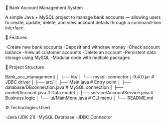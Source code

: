 🏦 Bank Account Management System

A simple Java + MySQL project to manage bank accounts — allowing users to create, update, delete, and view account details through a command-line interface.

🚀 Features

-Create new bank accounts
-Deposit and withdraw money
-Check account balance
-View all customer accounts
-Delete an account
-Persistent data storage using MySQL
-Modular code with multiple packages

🧩 Project Structure

Bank_acc_management/
│
├── lib/
│   └── mysql-connector-j-9.4.0.jar      # JDBC driver
│
├── src/
│   ├── Main.java                        # Entry point
│   ├── database/DBconnection.java        # MySQL connection
│   ├── model/Account.java                # Data model
│   ├── service/AccountService.java       # Business logic
│   └── ui/MainMenu.java                  # CLI menu
│
└── README.md

⚙️ Technologies Used

-Java (JDK 21)
-MySQL Database
-JDBC Connector
